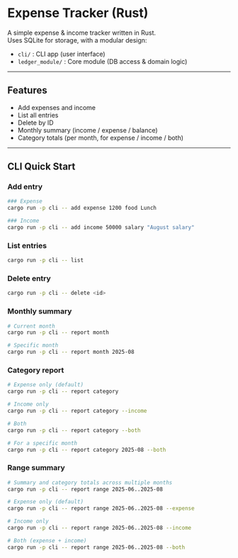 # Expense Tracker (Rust)

A simple expense & income tracker written in Rust.  
Uses SQLite for storage, with a modular design:

- `cli/` : CLI app (user interface)
- `ledger_module/` : Core module (DB access & domain logic)

---

## Features
- Add expenses and income
- List all entries
- Delete by ID
- Monthly summary (income / expense / balance)
- Category totals (per month, for expense / income / both)

---

## CLI Quick Start

### Add entry
```bash
### Expense
cargo run -p cli -- add expense 1200 food Lunch

### Income
cargo run -p cli -- add income 50000 salary "August salary"
```

### List entries
```bash
cargo run -p cli -- list
```

### Delete entry
```bash
cargo run -p cli -- delete <id>
```

### Monthly summary
```bash
# Current month
cargo run -p cli -- report month

# Specific month
cargo run -p cli -- report month 2025-08
```

### Category report
```bash
# Expense only (default)
cargo run -p cli -- report category

# Income only
cargo run -p cli -- report category --income

# Both
cargo run -p cli -- report category --both

# For a specific month
cargo run -p cli -- report category 2025-08 --both
```

### Range summary
```bash
# Summary and category totals across multiple months
cargo run -p cli -- report range 2025-06..2025-08

# Expense only (default)
cargo run -p cli -- report range 2025-06..2025-08 --expense

# Income only
cargo run -p cli -- report range 2025-06..2025-08 --income

# Both (expense + income)
cargo run -p cli -- report range 2025-06..2025-08 --both
```